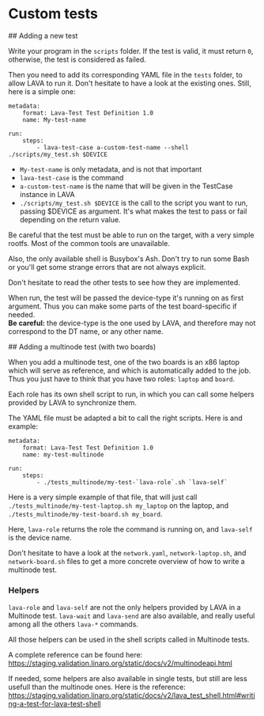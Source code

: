 # Custom tests

## Adding a new test

Write your program in the `scripts` folder. If the test is valid, it must
return `0`, otherwise, the test is considered as failed.

Then you need to add its corresponding YAML file in the `tests` folder, to allow
LAVA to run it. Don't hesitate to have a look at the existing ones. Still, here
is a simple one:

```
metadata:
    format: Lava-Test Test Definition 1.0
    name: My-test-name

run:
    steps:
        - lava-test-case a-custom-test-name --shell ./scripts/my_test.sh $DEVICE
```

  * `My-test-name` is only metadata, and is not that important
  * `lava-test-case` is the command
  * `a-custom-test-name` is the name that will be given in the TestCase instance
    in LAVA
  * `./scripts/my_test.sh $DEVICE` is the call to the script you want to run,
    passing $DEVICE as argument. It's what makes the test to pass or fail
    depending on the return value.

Be careful that the test must be able to run on the target, with a very simple
rootfs. Most of the common tools are unavailable.

Also, the only available shell is Busybox's Ash. Don't try to run some Bash or
you'll get some strange errors that are not always explicit.

Don't hesitate to read the other tests to see how they are implemented.

When run, the test will be passed the device-type it's running on as first
argument. Thus you can make some parts of the test board-specific if needed.  
**Be careful:** the device-type is the one used by LAVA, and therefore may not
correspond to the DT name, or any other name.

## Adding a multinode test (with two boards)

When you add a multinode test, one of the two boards is an x86 laptop which will
serve as reference, and which is automatically added to the job. Thus you just
have to think that you have two roles: `laptop` and `board`.

Each role has its own shell script to run, in which you can call some helpers
provided by LAVA to synchronize them.

The YAML file must be adapted a bit to call the right scripts. Here is and
example:
```
metadata:
    format: Lava-Test Test Definition 1.0
    name: my-test-multinode

run:
    steps:
        - ./tests_multinode/my-test-`lava-role`.sh `lava-self`
```

Here is a very simple example of that file, that will just call
`./tests_multinode/my-test-laptop.sh my_laptop` on the laptop, and
`./tests_multinode/my-test-board.sh my_board`.

Here, `lava-role` returns the role the command is running on, and `lava-self` is
the device name.

Don't hesitate to have a look at the `network.yaml`, `network-laptop.sh`, and
`network-board.sh` files to get a more concrete overview of how to write a
multinode test.

### Helpers

`lava-role` and `lava-self` are not the only helpers provided by LAVA in a
Multinode test. `lava-wait` and `lava-send` are also available, and really
useful among all the others `lava-*` commands.

All those helpers can be used in the shell scripts called in Multinode tests.

A complete reference can be found here:
https://staging.validation.linaro.org/static/docs/v2/multinodeapi.html

If needed, some helpers are also available in single tests, but still are less
usefull than the multinode ones. Here is the reference:
https://staging.validation.linaro.org/static/docs/v2/lava_test_shell.html#writing-a-test-for-lava-test-shell



